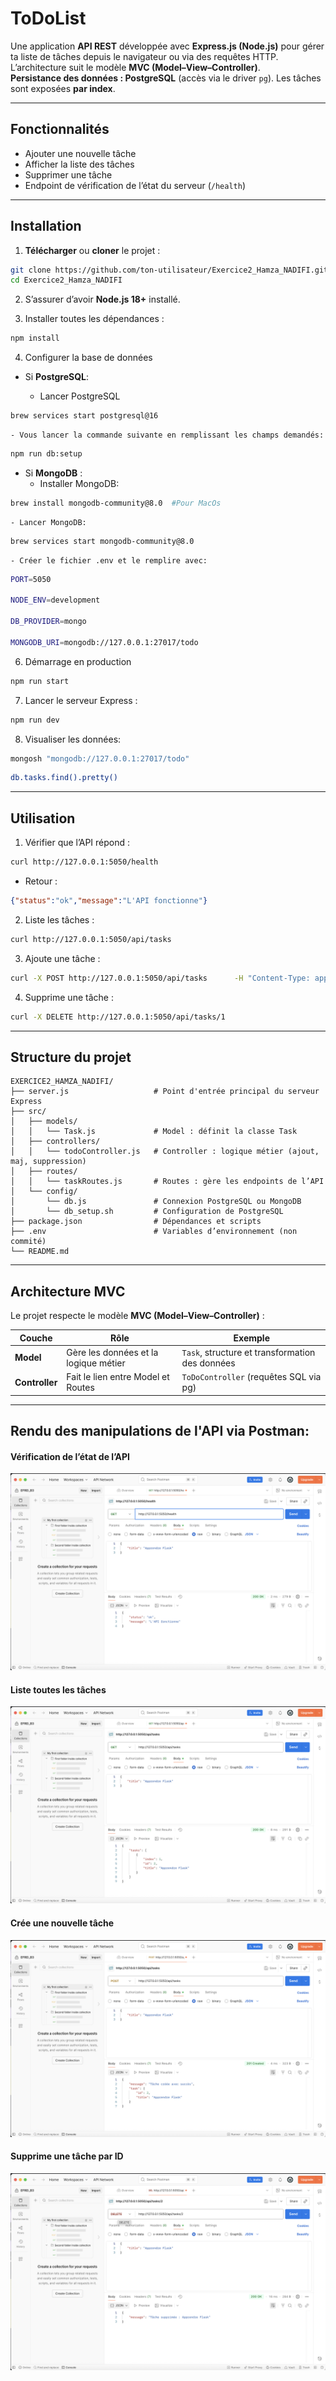 # ToDoList

Une application **API REST** développée avec **Express.js (Node.js)** pour gérer ta liste de tâches depuis le navigateur ou via des requêtes HTTP.  
L’architecture suit le modèle **MVC (Model–View–Controller)**.  
**Persistance des données : PostgreSQL** (accès via le driver `pg`). Les tâches sont exposées **par index**.

---

## Fonctionnalités

* Ajouter une nouvelle tâche  
* Afficher la liste des tâches  
* Supprimer une tâche  
* Endpoint de vérification de l’état du serveur (`/health`)

---

## Installation

1. **Télécharger** ou **cloner** le projet :

```bash
git clone https://github.com/ton-utilisateur/Exercice2_Hamza_NADIFI.git
cd Exercice2_Hamza_NADIFI
```

2. S’assurer d’avoir **Node.js 18+** installé.

3. Installer toutes les dépendances :

```bash
npm install
```
4. Configurer la base de données

- Si **PostgreSQL**:

    - Lancer PostgreSQL
```bash
brew services start postgresql@16
```
    - Vous lancer la commande suivante en remplissant les champs demandés:

```bash
npm run db:setup 
```

- Si **MongoDB** :
    - Installer MongoDB:

```bash
brew install mongodb-community@8.0  #Pour MacOs

```
    - Lancer MongoDB:

```bash
brew services start mongodb-community@8.0
```
    - Créer le fichier .env et le remplire avec:
```bash
PORT=5050

NODE_ENV=development

DB_PROVIDER=mongo

MONGODB_URI=mongodb://127.0.0.1:27017/todo
```

6. Démarrage en production
```bash
npm run start
```
7. Lancer le serveur Express :
```bash
npm run dev
```
8. Visualiser les données:
```bash
mongosh "mongodb://127.0.0.1:27017/todo"
```
```bash
db.tasks.find().pretty()
```



---

## Utilisation

1. Vérifier que l’API répond :
```bash
curl http://127.0.0.1:5050/health
```

- Retour :
```json
{"status":"ok","message":"L'API fonctionne"}
```

2. Liste les tâches :
```bash
curl http://127.0.0.1:5050/api/tasks
```

3. Ajoute une tâche :
```bash
curl -X POST http://127.0.0.1:5050/api/tasks      -H "Content-Type: application/json"      -d '{"title":"Apprendre Express"}'
```

4. Supprime une tâche :
```bash
curl -X DELETE http://127.0.0.1:5050/api/tasks/1
```
---

## Structure du projet

```
EXERCICE2_HAMZA_NADIFI/
├── server.js                   # Point d'entrée principal du serveur Express
├── src/
│   ├── models/
│   │   └── Task.js             # Model : définit la classe Task
│   ├── controllers/
│   │   └── todoController.js   # Controller : logique métier (ajout, maj, suppression)
│   ├── routes/
│   │   └── taskRoutes.js       # Routes : gère les endpoints de l’API
│   └── config/
│       └── db.js               # Connexion PostgreSQL ou MongoDB
│       └── db_setup.sh         # Configuration de PostgreSQL
├── package.json                # Dépendances et scripts
├── .env                        # Variables d’environnement (non commité)
└── README.md

```

---

## Architecture MVC

Le projet respecte le modèle **MVC (Model–View–Controller)** :

| Couche         | Rôle                                  | Exemple                                           |
| -------------- | ------------------------------------- | ------------------------------------------------- |
| **Model**      | Gère les données et la logique métier | `Task`, structure et transformation des données   |
| **Controller** | Fait le lien entre Model et Routes    | `ToDoController` (requêtes SQL via pg)   |


---

## Rendu des manipulations de l'API via Postman:

#### Vérification de l’état de l’API
![health](./assets/health.png)

#### Liste toutes les tâches
![list](./assets/displayTasks.png)

#### Crée une nouvelle tâche
![new](./assets/addTask.png)

#### Supprime une tâche par ID
![delete](./assets/deleteTaskById.png)

